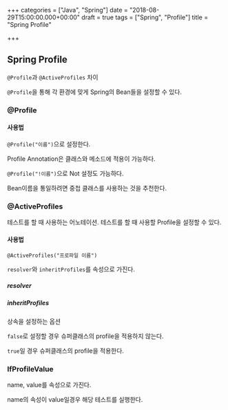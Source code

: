 +++
categories = ["Java", "Spring"]
date = "2018-08-29T15:00:00.000+00:00"
draft = true
tags = ["Spring", "Profile"]
title = "Spring Profile"

+++
## Spring Profile

`@Profile`과 `@ActiveProfiles` 차이

`@Profile`을 통해 각 환경에 맞게 Spring의 Bean들을 설정할 수 있다.

### @Profile

#### 사용법

`@Profile("이름")`으로 설정한다.

Profile Annotation은 클래스와 메소드에 적용이 가능하다. 

`@Profile("!이름")`으로 Not 설정도 가능하다.

Bean이름을 통일하려면 중첩 클래스를 사용하는 것을 추천한다.

### @ActiveProfiles

테스트를 할 때 사용하는 어노테이션. 테스트를 할 때 사용할 Profile을 설정할 수 있다.

#### 사용법

`@ActiveProfiles("프로파일 이름")`

`resolver`와 `inheritProfiles`를 속성으로 가진다.

##### resolver

##### inheritProfiles

상속을 설정하는 옵션

`false`로 설정할 경우 슈퍼클래스의 profile을 적용하지 않는다.

`true`일 경우 슈퍼클래스의 profile을 적용한다.

### IfProfileValue

name, value를 속성으로 가진다.

name의 속성이 value일경우 해당 테스트를 실행한다.